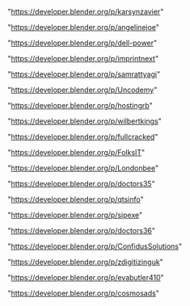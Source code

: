 "https://developer.blender.org/p/karsynzavier"

"https://developer.blender.org/p/angelinejoe"

"https://developer.blender.org/p/dell-power"

"https://developer.blender.org/p/imprintnext"

"https://developer.blender.org/p/samrattyagi"

"https://developer.blender.org/p/Uncodemy"

"https://developer.blender.org/p/hostingrb"

"https://developer.blender.org/p/wilbertkings"

"https://developer.blender.org/p/fullcracked"

"https://developer.blender.org/p/FolksIT"

"https://developer.blender.org/p/Londonbee"

"https://developer.blender.org/p/doctors35"

"https://developer.blender.org/p/qtsinfo"

"https://developer.blender.org/p/sipexe"

"https://developer.blender.org/p/doctors36"

"https://developer.blender.org/p/ConfidusSolutions"

"https://developer.blender.org/p/zdigitizinguk"

"https://developer.blender.org/p/evabutler410"

"https://developer.blender.org/p/cosmosads"

 
